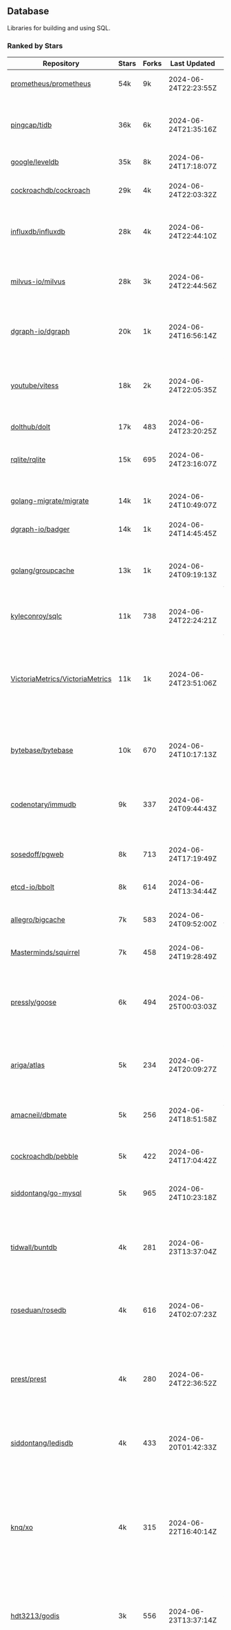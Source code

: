 ## Database

Libraries for building and using SQL.

### Ranked by Stars

| Repository | Stars | Forks | Last Updated | Description | 
|------------|-------|-------|--------------|-------------|
| [prometheus/prometheus](https://github.com/prometheus/prometheus) | 54k | 9k | 2024-06-24T22:23:55Z |  Monitoring system and time series database. |
| [pingcap/tidb](https://github.com/pingcap/tidb) | 36k | 6k | 2024-06-24T21:35:16Z |  TiDB is a distributed SQL database. Inspired by the design of Google F1. |
| [google/leveldb](https://github.com/google/leveldb) | 35k | 8k | 2024-06-24T17:18:07Z | key/value database in Go. |
| [cockroachdb/cockroach](https://github.com/cockroachdb/cockroach) | 29k | 4k | 2024-06-24T22:03:32Z |  Scalable, Geo-Replicated, Transactional Datastore. |
| [influxdb/influxdb](https://github.com/influxdb/influxdb) | 28k | 4k | 2024-06-24T22:44:10Z |  Scalable datastore for metrics, events, and real-time analytics. |
| [milvus-io/milvus](https://github.com/milvus-io/milvus) | 28k | 3k | 2024-06-24T22:44:56Z |  Milvus is a vector database for embedding management, analytics and search. |
| [dgraph-io/dgraph](https://github.com/dgraph-io/dgraph) | 20k | 1k | 2024-06-24T16:56:14Z |  Scalable, Distributed, Low Latency, High Throughput Graph Database. |
| [youtube/vitess](https://github.com/youtube/vitess) | 18k | 2k | 2024-06-24T22:05:35Z |  vitess provides servers and tools which facilitate scaling of MySQL databases for large scale web services. |
| [dolthub/dolt](https://github.com/dolthub/dolt) | 17k | 483 | 2024-06-24T23:20:25Z |  Dolt – It's Git for Data. |
| [rqlite/rqlite](https://github.com/rqlite/rqlite) | 15k | 695 | 2024-06-24T23:16:07Z |  The lightweight, distributed, relational database built on SQLite. |
| [golang-migrate/migrate](https://github.com/golang-migrate/migrate) | 14k | 1k | 2024-06-24T10:49:07Z |  Database migrations. CLI and Golang library. |
| [dgraph-io/badger](https://github.com/dgraph-io/badger) | 14k | 1k | 2024-06-24T14:45:45Z |  Fast key-value store in Go. |
| [golang/groupcache](https://github.com/golang/groupcache) | 13k | 1k | 2024-06-24T09:19:13Z |  Groupcache is a caching and cache-filling library, intended as a replacement for memcached in many cases. |
| [kyleconroy/sqlc](https://github.com/kyleconroy/sqlc) | 11k | 738 | 2024-06-24T22:24:21Z |  Generate type-safe code from SQL. |
| [VictoriaMetrics/VictoriaMetrics](https://github.com/VictoriaMetrics/VictoriaMetrics) | 11k | 1k | 2024-06-24T23:51:06Z |  fast, resource-effective and scalable open source time series database. May be used as long-term remote storage for Prometheus. Supports PromQL. |
| [bytebase/bytebase](https://github.com/bytebase/bytebase) | 10k | 670 | 2024-06-24T10:17:13Z |  Safe database schema change and version control for DevOps teams. |
| [codenotary/immudb](https://github.com/codenotary/immudb) | 9k | 337 | 2024-06-24T09:44:43Z |  immudb is a lightweight, high-speed immutable database for systems and applications written in Go. |
| [sosedoff/pgweb](https://github.com/sosedoff/pgweb) | 8k | 713 | 2024-06-24T17:19:49Z |  Web-based PostgreSQL database browser. |
| [etcd-io/bbolt](https://github.com/etcd-io/bbolt) | 8k | 614 | 2024-06-24T13:34:44Z |  An embedded key/value database for Go. |
| [allegro/bigcache](https://github.com/allegro/bigcache) | 7k | 583 | 2024-06-24T09:52:00Z |  Efficient key/value cache for gigabytes of data. |
| [Masterminds/squirrel](https://github.com/Masterminds/squirrel) | 7k | 458 | 2024-06-24T19:28:49Z |  Go library that helps you build SQL queries. |
| [pressly/goose](https://github.com/pressly/goose) | 6k | 494 | 2024-06-25T00:03:03Z |  Database migration tool. You can manage your database's evolution by creating incremental SQL or Go scripts. |
| [ariga/atlas](https://github.com/ariga/atlas) | 5k | 234 | 2024-06-24T20:09:27Z |  A Database Toolkit. A CLI designed to help companies better work with their data. |
| [amacneil/dbmate](https://github.com/amacneil/dbmate) | 5k | 256 | 2024-06-24T18:51:58Z |  A lightweight, framework-agnostic database migration tool. |
| [cockroachdb/pebble](https://github.com/cockroachdb/pebble) | 5k | 422 | 2024-06-24T17:04:42Z |  RocksDB/LevelDB inspired key-value database in Go. |
| [siddontang/go-mysql](https://github.com/siddontang/go-mysql) | 5k | 965 | 2024-06-24T10:23:18Z |  Go toolset to handle MySQL protocol and replication. |
| [tidwall/buntdb](https://github.com/tidwall/buntdb) | 4k | 281 | 2024-06-23T13:37:04Z |  Fast, embeddable, in-memory key/value database for Go with custom indexing and spatial support. |
| [roseduan/rosedb](https://github.com/roseduan/rosedb) | 4k | 616 | 2024-06-24T02:07:23Z |  An embedded k-v database based on LSM+WAL, supports string, list, hash, set, zset. |
| [prest/prest](https://github.com/prest/prest) | 4k | 280 | 2024-06-24T22:36:52Z |  Simplify and accelerate development, ⚡ instant, realtime, high-performance on any Postgres application, existing or new. |
| [siddontang/ledisdb](https://github.com/siddontang/ledisdb) | 4k | 433 | 2024-06-20T01:42:33Z |  Ledisdb is a high performance NoSQL like Redis based on LevelDB. |
| [knq/xo](https://github.com/knq/xo) | 4k | 315 | 2024-06-22T16:40:14Z |  Generate idiomatic Go code for databases based on existing schema definitions or custom queries supporting PostgreSQL, MySQL, SQLite, Oracle, and Microsoft SQL Server. |
| [hdt3213/godis](https://github.com/hdt3213/godis) | 3k | 556 | 2024-06-23T13:37:14Z |  A Golang implemented high-performance Redis server and cluster. |
| [xujiajun/nutsdb](https://github.com/xujiajun/nutsdb) | 3k | 329 | 2024-06-23T08:42:33Z |  Nutsdb is a simple, fast, embeddable, persistent key/value store written in pure Go. It supports fully serializable transactions and many data structures such as list, set, sorted set. |
| [rubenv/sql-migrate](https://github.com/rubenv/sql-migrate) | 3k | 267 | 2024-06-24T17:49:41Z |  Database migration tool. Allows embedding migrations into the application using go-bindata. |
| [lindb/lindb](https://github.com/lindb/lindb) | 3k | 277 | 2024-06-21T08:41:31Z |  LinDB is a scalable, high performance, high availability distributed time series database. |
| [HouzuoGuo/tiedot](https://github.com/HouzuoGuo/tiedot) | 3k | 261 | 2024-06-21T16:37:45Z |  Your NoSQL database powered by Golang. |
| [bluele/gcache](https://github.com/bluele/gcache) | 3k | 266 | 2024-06-23T10:05:45Z |  Cache library with support for expirable Cache, LFU, LRU and ARC. |
| [eko/gocache](https://github.com/eko/gocache) | 2k | 191 | 2024-06-24T14:40:42Z |  A complete Go cache library with multiple stores (memory, memcache, redis, ...), chainable, loadable, metrics cache and more. |
| [doug-martin/goqu](https://github.com/doug-martin/goqu) | 2k | 201 | 2024-06-24T02:10:37Z |  Idiomatic SQL builder and query library. |
| [go-jet/jet](https://github.com/go-jet/jet) | 2k | 110 | 2024-06-24T21:34:49Z |  Framework for writing type-safe SQL queries in Go, with ability to easily convert database query result into desired arbitrary object structure. |
| [muesli/cache2go](https://github.com/muesli/cache2go) | 2k | 515 | 2024-06-22T22:31:05Z |  In-memory key:value cache which supports automatic invalidation based on timeouts. |
| [VictoriaMetrics/fastcache](https://github.com/VictoriaMetrics/fastcache) | 2k | 172 | 2024-06-21T15:51:41Z |  fast thread-safe inmemory cache for big number of entries. Minimizes GC overhead. |
| [flower-corp/lotusdb](https://github.com/flower-corp/lotusdb) | 2k | 175 | 2024-06-23T17:58:04Z |  Fast k/v database compatible with lsm and b+tree. |
| [didi/gendry](https://github.com/didi/gendry) | 2k | 189 | 2024-06-20T08:10:31Z |  Non-invasive SQL builder and powerful data binder. |
| [maypok86/otter](https://github.com/maypok86/otter) | 2k | 38 | 2024-06-24T00:36:49Z |  A high performance lockless cache for Go. Many times faster than Ristretto and friends. |
| [CovenantSQL/CovenantSQL](https://github.com/CovenantSQL/CovenantSQL) | 1k | 149 | 2024-06-21T11:30:03Z |  CovenantSQL is a SQL database on blockchain. |
| [kelindar/column](https://github.com/kelindar/column) | 1k | 56 | 2024-06-19T19:02:12Z |  High-performance, columnar, embeddable in-memory store with bitmap indexing and transactions. |
| [peterbourgon/diskv](https://github.com/peterbourgon/diskv) | 1k | 104 | 2024-06-24T05:57:14Z |  Home-grown disk-backed key-value store. |
| [akrylysov/pogreb](https://github.com/akrylysov/pogreb) | 1k | 89 | 2024-06-21T22:50:52Z |  Embedded key-value store for read-heavy workloads. |
| [skeema/skeema](https://github.com/skeema/skeema) | 1k | 101 | 2024-06-21T13:10:19Z |  Pure-SQL schema management system for MySQL, with support for sharding and external online schema change tools. |
| [Vertamedia/chproxy](https://github.com/Vertamedia/chproxy) | 1k | 254 | 2024-06-21T20:16:00Z |  HTTP proxy for ClickHouse database. |
| [paranoidguy/databunker](https://github.com/paranoidguy/databunker) | 1k | 71 | 2024-06-18T17:38:10Z |  Personally identifiable information (PII) storage service built to comply with GDPR and CCPA. |
| [objectbox/objectbox-go](https://github.com/objectbox/objectbox-go) | 1k | 46 | 2024-06-22T23:56:01Z |  High-performance embedded Object Database (NoSQL) with Go API. |
| [cybertec-postgresql/pg_timetable](https://github.com/cybertec-postgresql/pg_timetable) | 1k | 65 | 2024-06-20T10:05:49Z |  Advanced scheduling for PostgreSQL. |
| [go-gormigrate/gormigrate](https://github.com/go-gormigrate/gormigrate) | 1k | 96 | 2024-06-24T17:54:28Z |  Database schema migration helper for Gorm ORM. |
| [krotik/eliasdb](https://github.com/krotik/eliasdb) | 993 | 49 | 2024-06-23T06:09:02Z |  Dependency-free, transactional graph database with REST API, phrase search and SQL-like query language. |
| [linkedin/goavro](https://github.com/linkedin/goavro) | 960 | 215 | 2024-06-20T03:34:33Z |  A Go package that encodes and decodes Avro data. |
| [couchbase/moss](https://github.com/couchbase/moss) | 950 | 60 | 2024-06-21T12:37:13Z |  Moss is a simple LSM key-value storage engine written in 100% Go. |
| [jellydator/ttlcache](https://github.com/jellydator/ttlcache) | 877 | 115 | 2024-06-24T05:45:04Z |  An in-memory cache with item expiration and generics. |
| [gchaincl/dotsql](https://github.com/gchaincl/dotsql) | 722 | 54 | 2024-06-24T09:24:53Z |  Go library that helps you keep sql files in one place and use them with ease. |
| [go-ozzo/ozzo-dbx](https://github.com/go-ozzo/ozzo-dbx) | 627 | 84 | 2024-06-23T02:06:50Z |  Powerful data retrieval methods as well as DB-agnostic query building capabilities. |
| [ostafen/clover](https://github.com/ostafen/clover) | 625 | 54 | 2024-06-23T20:32:05Z |  A lightweight document-oriented NoSQL database written in pure Golang. |
| [nikepan/clickhouse-bulk](https://github.com/nikepan/clickhouse-bulk) | 466 | 87 | 2024-06-16T23:15:39Z |  Collects small inserts and sends big requests to ClickHouse servers. |
| [jmhodges/levigo](https://github.com/jmhodges/levigo) | 414 | 90 | 2024-06-20T01:42:34Z |  Levigo is a Go wrapper for LevelDB. |
| [rocketlaunchr/dbq](https://github.com/rocketlaunchr/dbq) | 393 | 21 | 2024-05-17T21:00:02Z |  Zero boilerplate database operations for Go. |
| [lqs/sqlingo](https://github.com/lqs/sqlingo) | 379 | 28 | 2024-06-23T16:20:14Z |  A lightweight DSL to build SQL in Go. |
| [recoilme/pudge](https://github.com/recoilme/pudge) | 366 | 35 | 2024-06-17T11:20:39Z |  Fast and simple key/value store written using Go's standard library. |
| [faabiosr/cachego](https://github.com/faabiosr/cachego) | 361 | 24 | 2024-06-01T19:27:40Z |  Golang Cache component for multiple drivers. |
| [HDT3213/rdb](https://github.com/HDT3213/rdb) | 358 | 74 | 2024-06-17T02:06:17Z |  Redis RDB file parser for secondary development and memory analysis. |
| [elgris/sqrl](https://github.com/elgris/sqrl) | 272 | 38 | 2024-06-21T11:43:40Z |  SQL query builder, fork of Squirrel with improved performance. |
| [chrislusf/vasto](https://github.com/chrislusf/vasto) | 259 | 30 | 2024-05-26T01:48:04Z |  A distributed high-performance key-value store. On Disk. Eventual consistent. HA. Able to grow or shrink without service interruption. |
| [Yiling-J/theine-go](https://github.com/Yiling-J/theine-go) | 234 | 12 | 2024-06-24T05:42:33Z |  High performance, near optimal in-memory cache with proactive TTL expiration and generics. |
| [dtm-labs/dtf](https://github.com/dtm-labs/dtf) | 213 | 30 | 2024-04-17T12:13:28Z |  A distributed transaction manager. Support XA, TCC, SAGA, Reliable Messages. |
| [creativecreature/sturdyc](https://github.com/creativecreature/sturdyc) | 206 | 4 | 2024-06-24T01:14:31Z |  A caching library with advanced concurrency features designed to make I/O heavy applications robust and highly performant. |
| [fern4lvarez/piladb](https://github.com/fern4lvarez/piladb) | 205 | 22 | 2024-06-20T01:42:37Z |  Lightweight RESTful database engine based on stack data structures. |
| [EchoVault/EchoVault](https://github.com/EchoVault/EchoVault) | 199 | 10 | 2024-06-24T21:21:07Z |  Embeddable Distributed in-memory data store compatible with Redis clients. |
| [bokwoon95/go-structured-query](https://github.com/bokwoon95/go-structured-query) | 195 | 11 | 2023-12-04T23:16:41Z |  Type-safe SQL builder and struct mapper for Go. |
| [wesql/wescale](https://github.com/wesql/wescale) | 192 | 8 | 2024-06-21T07:37:58Z |  WeScale is a database proxy designed to enhance the scalability, performance, security, and resilience of your applications. |
| [knocknote/octillery](https://github.com/knocknote/octillery) | 191 | 30 | 2024-06-10T05:18:59Z |  Go package for sharding databases ( Supports every ORM or raw SQL ). |
| [akyoto/cache](https://github.com/akyoto/cache) | 177 | 21 | 2024-06-24T06:14:33Z |  In-memory key:value store with expiration time, 0 dependencies, <100 LoC, 100% coverage. |
| [lopezator/migrator](https://github.com/lopezator/migrator) | 167 | 18 | 2024-06-21T20:01:56Z |  Dead simple Go database migration library. |
| [arthurkushman/buildsqlx](https://github.com/arthurkushman/buildsqlx) | 157 | 16 | 2024-06-18T04:49:22Z |  Go database query builder library for PostgreSQL. |
| [amit-davidson/LibraDB](https://github.com/amit-davidson/LibraDB) | 153 | 18 | 2024-06-23T00:37:41Z |  LibraDB is a simple database with less than 1000 lines of code for learning. |
| [iwanbk/bcache](https://github.com/iwanbk/bcache) | 147 | 18 | 2024-05-17T07:07:52Z |  Eventually consistent distributed in-memory cache Go library. |
| [GuiaBolso/darwin](https://github.com/GuiaBolso/darwin) | 145 | 34 | 2024-06-20T01:43:38Z |  Database schema evolution library for Go. |
| [leporo/sqlf](https://github.com/leporo/sqlf) | 141 | 14 | 2024-05-24T08:11:15Z |  Fast SQL query builder. |
| [rocketlaunchr/remember-go](https://github.com/rocketlaunchr/remember-go) | 138 | 8 | 2024-04-27T23:46:36Z |  A universal interface for caching slow database queries (backed by redis, memcached, ristretto, or in-memory). |
| [nullism/bqb](https://github.com/nullism/bqb) | 134 | 10 | 2024-06-21T04:56:53Z |  Lightweight and easy to learn query builder. |
| [viney-shih/go-cache](https://github.com/viney-shih/go-cache) | 133 | 9 | 2024-06-13T06:31:20Z |  A flexible multi-layer Go caching library to deal with in-memory and shared cache by adopting Cache-Aside pattern. |
| [galeone/igor](https://github.com/galeone/igor) | 125 | 4 | 2024-06-20T01:44:49Z |  Abstraction layer for PostgreSQL that supports advanced functionality and uses gorm-like syntax. |
| [erni27/imcache](https://github.com/erni27/imcache) | 118 | 4 | 2024-06-14T10:26:48Z |  A generic in-memory cache Go library. It supports expiration, sliding expiration, max entries limit, eviction callbacks and sharding. |
| [unit-io/unitdb](https://github.com/unit-io/unitdb) | 118 | 10 | 2024-05-03T13:01:20Z |  Fast timeseries database for IoT, realtime messaging applications. Access unitdb with pubsub over tcp or websocket using github.com/unit-io/unitd application. |
| [elastic/go-freelru](https://github.com/elastic/go-freelru) | 116 | 9 | 2024-06-13T08:47:29Z | A GC-less, fast and generic LRU hashmap library with optional locking, sharding, eviction and expiration. |
| [sj14/dbbench](https://github.com/sj14/dbbench) | 97 | 17 | 2024-06-19T06:55:34Z |  Database benchmarking tool with support for several databases and scripts. |
| [OrlovEvgeny/go-mcache](https://github.com/OrlovEvgeny/go-mcache) | 95 | 16 | 2024-06-11T21:37:28Z |  Fast in-memory key:value store/cache library. Pointer caches. |
| [jameycribbs/hare](https://github.com/jameycribbs/hare) | 90 | 10 | 2024-06-20T17:59:35Z |  A simple database management system that stores each table as a text file of line-delimited JSON. |
| [cristalhq/builq](https://github.com/cristalhq/builq) | 89 | 3 | 2024-05-08T10:43:34Z |  Easily build SQL queries in Go. |
| [sunary/sqlize](https://github.com/sunary/sqlize) | 86 | 11 | 2024-06-24T02:12:23Z |  Database migration generator. Allows generate sql migration from model and existing sql by differ them. |
| [robinjoseph08/go-pg-migrations](https://github.com/robinjoseph08/go-pg-migrations) | 84 | 21 | 2024-01-08T01:51:54Z |  A Go package to help write migrations with go-pg/pg. |
| [zekroTJA/timedmap](https://github.com/zekroTJA/timedmap) | 70 | 10 | 2024-05-10T07:40:51Z |  Map with expiring key-value pairs. |
| [liweiyi88/onedump](https://github.com/liweiyi88/onedump) | 65 | 7 | 2024-06-22T17:13:36Z |  Database backup from different drivers to different destinations with one command and configuration. |
| [jamf/regatta](https://github.com/jamf/regatta) | 63 | 5 | 2024-06-11T11:05:07Z |  Fast, simple, geo-distributed KV store built for cloud native era. |
| [codingsince1985/couchcache](https://github.com/codingsince1985/couchcache) | 63 | 7 | 2024-06-21T17:57:50Z |  RESTful caching micro-service backed by Couchbase server. |
| [xujiajun/godbal](https://github.com/xujiajun/godbal) | 59 | 29 | 2024-02-03T19:00:49Z |  Database Abstraction Layer (dbal) for go. Support SQL builder and get result easily. |
| [khezen/avro](https://github.com/khezen/avro) | 45 | 10 | 2023-12-26T03:15:31Z |  Discover SQL schemas and convert them to AVRO schemas. Query SQL records into AVRO bytes. |
| [oaStuff/clusteredBigCache](https://github.com/oaStuff/clusteredBigCache) | 44 | 5 | 2023-11-01T01:52:19Z |  BigCache with clustering support and individual item expiration. |
| [claygod/coffer](https://github.com/claygod/coffer) | 37 | 5 | 2024-02-07T10:47:23Z |  Simple ACID key-value database that supports transactions. |
| [floatdrop/2q](https://github.com/floatdrop/2q) | 37 | 4 | 2024-06-13T01:08:39Z |  2Q in-memory cache implementation. |
| [HnH/qry](https://github.com/HnH/qry) | 35 | 6 | 2024-02-27T10:37:40Z |  Tool that generates constants from files with raw SQL queries. |
| [hexdigest/prep](https://github.com/hexdigest/prep) | 32 | 5 | 2024-03-07T22:59:58Z |  Use prepared SQL statements without changing your code. |
| [adlio/schema](https://github.com/adlio/schema) | 31 | 3 | 2024-06-05T09:08:59Z |  Library to embed schema migrations for database/sql-compatible databases inside your Go binaries. |
| [twharmon/gosql](https://github.com/twharmon/gosql) | 30 | 2 | 2024-02-02T19:53:16Z |  SQL Query builder with better null values support. |
| [RichardKnop/go-fixtures](https://github.com/RichardKnop/go-fixtures) | 29 | 11 | 2024-06-23T17:52:00Z |  Django style fixtures for Golang's excellent built-in database/sql library. |
| [codingconcepts/dg](https://github.com/codingconcepts/dg) | 25 | 1 | 2024-06-19T18:31:00Z |  A fast data generator that produces CSV files from generated relational data. |
| [larapulse/migrator](https://github.com/larapulse/migrator) | 25 | 4 | 2024-05-19T07:31:13Z |  MySQL database migrator designed to run migrations to your features and manage database schema update with intuitive go code. |
| [rafaeljesus/tempdb](https://github.com/rafaeljesus/tempdb) | 19 | 3 | 2024-04-18T14:17:05Z |  Key-value store for temporary items. |
| [andizzle/rwdb](https://github.com/andizzle/rwdb) | 18 | 2 | 2023-05-02T21:55:01Z |  rwdb provides read replica capability for multiple database servers setup. |
| [bartventer/gorm-multitenancy](https://github.com/bartventer/gorm-multitenancy) | 16 | 2 | 2024-06-21T19:45:36Z |  Multi-tenancy support for GORM managed databases. |
| [motrboat/hotcoal](https://github.com/motrboat/hotcoal) | 16 | 1 | 2024-05-17T20:58:00Z |  Secure your handcrafted SQL against injection. |
| [muir/libschema](https://github.com/muir/libschema) | 14 | 5 | 2024-01-14T00:02:24Z |  Define your migrations separately in each library. Migrations for open source libraries. MySQL & PostgreSQL. |
| [pupizoid/ormlite](https://github.com/pupizoid/ormlite) | 13 | 3 | 2024-03-06T20:01:55Z |  Lightweight package containing some ORM-like features and helpers for sqlite databases. |
| [Kachit/gorm-seeder](https://github.com/Kachit/gorm-seeder) | 13 | 1 | 2024-01-30T11:33:09Z |  Simple database seeder for Gorm ORM. |
| [ulovecode/gdcache](https://github.com/ulovecode/gdcache) | 12 | 2 | 2024-01-18T05:02:20Z |  A pure non-intrusive cache library implemented by golang, you can use it to implement your own distributed cache. |
| [twharmon/dynago](https://github.com/twharmon/dynago) | 12 | 0 | 2024-03-26T11:56:26Z |  Simplify working with AWS DynamoDB. |
| [no-src/nscache](https://github.com/no-src/nscache) | 10 | 0 | 2024-06-02T16:41:19Z |  A Go caching framework that supports multiple data source drivers. |
| [lawzava/go-pg-migrate](https://github.com/lawzava/go-pg-migrate) | 10 | 3 | 2024-01-24T05:10:53Z |  CLI-friendly package for go-pg migrations management. |
| [oracle/coherence-go-client](https://github.com/oracle/coherence-go-client) | 9 | 3 | 2024-06-23T02:41:43Z |  Full implementation of Oracle Coherence cache API for Go applications using gRPC as network transport. |
| [cheshir/ttlcache](https://github.com/cheshir/ttlcache) | 9 | 8 | 2023-03-26T17:03:11Z |  In-memory key value storage with TTL for each record. |
| [rafaelespinoza/godfish](https://github.com/rafaelespinoza/godfish) | 7 | 1 | 2024-06-19T17:44:22Z |  Database migration manager, works with native query language. Support for cassandra, mysql, postgres, sqlite3. |
| [go-the-way/sg](https://github.com/go-the-way/sg) | 6 | 0 | 2024-05-10T21:55:52Z |  A SQL Gen for generating standard SQLs(supports: CRUD) written in Go. |
| [yuseferi/gocache](https://github.com/yuseferi/gocache) | 5 | 0 | 2024-01-07T00:34:13Z |  A data race free Go ache library with high performance and auto pruge functionality |
| [/](https://github.com/gobuffalo/pop/tree/master/soda) | 0 | 0 | 0001-01-01T00:00:00Z |  Database migration, creation, ORM, etc... for MySQL, PostgreSQL, and SQLite. |

### Ranked by Forks

| Repository | Stars | Forks | Last Updated | Description | 
|------------|-------|-------|--------------|-------------|
| [prometheus/prometheus](https://github.com/prometheus/prometheus) | 54k | 9k | 2024-06-24T22:23:55Z |  Monitoring system and time series database. |
| [google/leveldb](https://github.com/google/leveldb) | 35k | 8k | 2024-06-24T17:18:07Z | key/value database in Go. |
| [pingcap/tidb](https://github.com/pingcap/tidb) | 36k | 6k | 2024-06-24T21:35:16Z |  TiDB is a distributed SQL database. Inspired by the design of Google F1. |
| [cockroachdb/cockroach](https://github.com/cockroachdb/cockroach) | 29k | 4k | 2024-06-24T22:03:32Z |  Scalable, Geo-Replicated, Transactional Datastore. |
| [influxdb/influxdb](https://github.com/influxdb/influxdb) | 28k | 4k | 2024-06-24T22:44:10Z |  Scalable datastore for metrics, events, and real-time analytics. |
| [milvus-io/milvus](https://github.com/milvus-io/milvus) | 28k | 3k | 2024-06-24T22:44:56Z |  Milvus is a vector database for embedding management, analytics and search. |
| [youtube/vitess](https://github.com/youtube/vitess) | 18k | 2k | 2024-06-24T22:05:35Z |  vitess provides servers and tools which facilitate scaling of MySQL databases for large scale web services. |
| [dgraph-io/dgraph](https://github.com/dgraph-io/dgraph) | 20k | 1k | 2024-06-24T16:56:14Z |  Scalable, Distributed, Low Latency, High Throughput Graph Database. |
| [golang/groupcache](https://github.com/golang/groupcache) | 13k | 1k | 2024-06-24T09:19:13Z |  Groupcache is a caching and cache-filling library, intended as a replacement for memcached in many cases. |
| [golang-migrate/migrate](https://github.com/golang-migrate/migrate) | 14k | 1k | 2024-06-24T10:49:07Z |  Database migrations. CLI and Golang library. |
| [dgraph-io/badger](https://github.com/dgraph-io/badger) | 14k | 1k | 2024-06-24T14:45:45Z |  Fast key-value store in Go. |
| [VictoriaMetrics/VictoriaMetrics](https://github.com/VictoriaMetrics/VictoriaMetrics) | 11k | 1k | 2024-06-24T23:51:06Z |  fast, resource-effective and scalable open source time series database. May be used as long-term remote storage for Prometheus. Supports PromQL. |
| [siddontang/go-mysql](https://github.com/siddontang/go-mysql) | 5k | 965 | 2024-06-24T10:23:18Z |  Go toolset to handle MySQL protocol and replication. |
| [kyleconroy/sqlc](https://github.com/kyleconroy/sqlc) | 11k | 738 | 2024-06-24T22:24:21Z |  Generate type-safe code from SQL. |
| [sosedoff/pgweb](https://github.com/sosedoff/pgweb) | 8k | 713 | 2024-06-24T17:19:49Z |  Web-based PostgreSQL database browser. |
| [rqlite/rqlite](https://github.com/rqlite/rqlite) | 15k | 695 | 2024-06-24T23:16:07Z |  The lightweight, distributed, relational database built on SQLite. |
| [bytebase/bytebase](https://github.com/bytebase/bytebase) | 10k | 670 | 2024-06-24T10:17:13Z |  Safe database schema change and version control for DevOps teams. |
| [roseduan/rosedb](https://github.com/roseduan/rosedb) | 4k | 616 | 2024-06-24T02:07:23Z |  An embedded k-v database based on LSM+WAL, supports string, list, hash, set, zset. |
| [etcd-io/bbolt](https://github.com/etcd-io/bbolt) | 8k | 614 | 2024-06-24T13:34:44Z |  An embedded key/value database for Go. |
| [allegro/bigcache](https://github.com/allegro/bigcache) | 7k | 583 | 2024-06-24T09:52:00Z |  Efficient key/value cache for gigabytes of data. |
| [hdt3213/godis](https://github.com/hdt3213/godis) | 3k | 556 | 2024-06-23T13:37:14Z |  A Golang implemented high-performance Redis server and cluster. |
| [muesli/cache2go](https://github.com/muesli/cache2go) | 2k | 515 | 2024-06-22T22:31:05Z |  In-memory key:value cache which supports automatic invalidation based on timeouts. |
| [pressly/goose](https://github.com/pressly/goose) | 6k | 494 | 2024-06-25T00:03:03Z |  Database migration tool. You can manage your database's evolution by creating incremental SQL or Go scripts. |
| [dolthub/dolt](https://github.com/dolthub/dolt) | 17k | 483 | 2024-06-24T23:20:25Z |  Dolt – It's Git for Data. |
| [Masterminds/squirrel](https://github.com/Masterminds/squirrel) | 7k | 458 | 2024-06-24T19:28:49Z |  Go library that helps you build SQL queries. |
| [siddontang/ledisdb](https://github.com/siddontang/ledisdb) | 4k | 433 | 2024-06-20T01:42:33Z |  Ledisdb is a high performance NoSQL like Redis based on LevelDB. |
| [cockroachdb/pebble](https://github.com/cockroachdb/pebble) | 5k | 422 | 2024-06-24T17:04:42Z |  RocksDB/LevelDB inspired key-value database in Go. |
| [codenotary/immudb](https://github.com/codenotary/immudb) | 9k | 337 | 2024-06-24T09:44:43Z |  immudb is a lightweight, high-speed immutable database for systems and applications written in Go. |
| [xujiajun/nutsdb](https://github.com/xujiajun/nutsdb) | 3k | 329 | 2024-06-23T08:42:33Z |  Nutsdb is a simple, fast, embeddable, persistent key/value store written in pure Go. It supports fully serializable transactions and many data structures such as list, set, sorted set. |
| [knq/xo](https://github.com/knq/xo) | 4k | 315 | 2024-06-22T16:40:14Z |  Generate idiomatic Go code for databases based on existing schema definitions or custom queries supporting PostgreSQL, MySQL, SQLite, Oracle, and Microsoft SQL Server. |
| [tidwall/buntdb](https://github.com/tidwall/buntdb) | 4k | 281 | 2024-06-23T13:37:04Z |  Fast, embeddable, in-memory key/value database for Go with custom indexing and spatial support. |
| [prest/prest](https://github.com/prest/prest) | 4k | 280 | 2024-06-24T22:36:52Z |  Simplify and accelerate development, ⚡ instant, realtime, high-performance on any Postgres application, existing or new. |
| [lindb/lindb](https://github.com/lindb/lindb) | 3k | 277 | 2024-06-21T08:41:31Z |  LinDB is a scalable, high performance, high availability distributed time series database. |
| [rubenv/sql-migrate](https://github.com/rubenv/sql-migrate) | 3k | 267 | 2024-06-24T17:49:41Z |  Database migration tool. Allows embedding migrations into the application using go-bindata. |
| [bluele/gcache](https://github.com/bluele/gcache) | 3k | 266 | 2024-06-23T10:05:45Z |  Cache library with support for expirable Cache, LFU, LRU and ARC. |
| [HouzuoGuo/tiedot](https://github.com/HouzuoGuo/tiedot) | 3k | 261 | 2024-06-21T16:37:45Z |  Your NoSQL database powered by Golang. |
| [amacneil/dbmate](https://github.com/amacneil/dbmate) | 5k | 256 | 2024-06-24T18:51:58Z |  A lightweight, framework-agnostic database migration tool. |
| [Vertamedia/chproxy](https://github.com/Vertamedia/chproxy) | 1k | 254 | 2024-06-21T20:16:00Z |  HTTP proxy for ClickHouse database. |
| [ariga/atlas](https://github.com/ariga/atlas) | 5k | 234 | 2024-06-24T20:09:27Z |  A Database Toolkit. A CLI designed to help companies better work with their data. |
| [linkedin/goavro](https://github.com/linkedin/goavro) | 960 | 215 | 2024-06-20T03:34:33Z |  A Go package that encodes and decodes Avro data. |
| [doug-martin/goqu](https://github.com/doug-martin/goqu) | 2k | 201 | 2024-06-24T02:10:37Z |  Idiomatic SQL builder and query library. |
| [eko/gocache](https://github.com/eko/gocache) | 2k | 191 | 2024-06-24T14:40:42Z |  A complete Go cache library with multiple stores (memory, memcache, redis, ...), chainable, loadable, metrics cache and more. |
| [didi/gendry](https://github.com/didi/gendry) | 2k | 189 | 2024-06-20T08:10:31Z |  Non-invasive SQL builder and powerful data binder. |
| [flower-corp/lotusdb](https://github.com/flower-corp/lotusdb) | 2k | 175 | 2024-06-23T17:58:04Z |  Fast k/v database compatible with lsm and b+tree. |
| [VictoriaMetrics/fastcache](https://github.com/VictoriaMetrics/fastcache) | 2k | 172 | 2024-06-21T15:51:41Z |  fast thread-safe inmemory cache for big number of entries. Minimizes GC overhead. |
| [CovenantSQL/CovenantSQL](https://github.com/CovenantSQL/CovenantSQL) | 1k | 149 | 2024-06-21T11:30:03Z |  CovenantSQL is a SQL database on blockchain. |
| [jellydator/ttlcache](https://github.com/jellydator/ttlcache) | 877 | 115 | 2024-06-24T05:45:04Z |  An in-memory cache with item expiration and generics. |
| [go-jet/jet](https://github.com/go-jet/jet) | 2k | 110 | 2024-06-24T21:34:49Z |  Framework for writing type-safe SQL queries in Go, with ability to easily convert database query result into desired arbitrary object structure. |
| [peterbourgon/diskv](https://github.com/peterbourgon/diskv) | 1k | 104 | 2024-06-24T05:57:14Z |  Home-grown disk-backed key-value store. |
| [skeema/skeema](https://github.com/skeema/skeema) | 1k | 101 | 2024-06-21T13:10:19Z |  Pure-SQL schema management system for MySQL, with support for sharding and external online schema change tools. |
| [go-gormigrate/gormigrate](https://github.com/go-gormigrate/gormigrate) | 1k | 96 | 2024-06-24T17:54:28Z |  Database schema migration helper for Gorm ORM. |
| [jmhodges/levigo](https://github.com/jmhodges/levigo) | 414 | 90 | 2024-06-20T01:42:34Z |  Levigo is a Go wrapper for LevelDB. |
| [akrylysov/pogreb](https://github.com/akrylysov/pogreb) | 1k | 89 | 2024-06-21T22:50:52Z |  Embedded key-value store for read-heavy workloads. |
| [nikepan/clickhouse-bulk](https://github.com/nikepan/clickhouse-bulk) | 466 | 87 | 2024-06-16T23:15:39Z |  Collects small inserts and sends big requests to ClickHouse servers. |
| [go-ozzo/ozzo-dbx](https://github.com/go-ozzo/ozzo-dbx) | 627 | 84 | 2024-06-23T02:06:50Z |  Powerful data retrieval methods as well as DB-agnostic query building capabilities. |
| [HDT3213/rdb](https://github.com/HDT3213/rdb) | 358 | 74 | 2024-06-17T02:06:17Z |  Redis RDB file parser for secondary development and memory analysis. |
| [paranoidguy/databunker](https://github.com/paranoidguy/databunker) | 1k | 71 | 2024-06-18T17:38:10Z |  Personally identifiable information (PII) storage service built to comply with GDPR and CCPA. |
| [cybertec-postgresql/pg_timetable](https://github.com/cybertec-postgresql/pg_timetable) | 1k | 65 | 2024-06-20T10:05:49Z |  Advanced scheduling for PostgreSQL. |
| [couchbase/moss](https://github.com/couchbase/moss) | 950 | 60 | 2024-06-21T12:37:13Z |  Moss is a simple LSM key-value storage engine written in 100% Go. |
| [kelindar/column](https://github.com/kelindar/column) | 1k | 56 | 2024-06-19T19:02:12Z |  High-performance, columnar, embeddable in-memory store with bitmap indexing and transactions. |
| [ostafen/clover](https://github.com/ostafen/clover) | 625 | 54 | 2024-06-23T20:32:05Z |  A lightweight document-oriented NoSQL database written in pure Golang. |
| [gchaincl/dotsql](https://github.com/gchaincl/dotsql) | 722 | 54 | 2024-06-24T09:24:53Z |  Go library that helps you keep sql files in one place and use them with ease. |
| [krotik/eliasdb](https://github.com/krotik/eliasdb) | 993 | 49 | 2024-06-23T06:09:02Z |  Dependency-free, transactional graph database with REST API, phrase search and SQL-like query language. |
| [objectbox/objectbox-go](https://github.com/objectbox/objectbox-go) | 1k | 46 | 2024-06-22T23:56:01Z |  High-performance embedded Object Database (NoSQL) with Go API. |
| [maypok86/otter](https://github.com/maypok86/otter) | 2k | 38 | 2024-06-24T00:36:49Z |  A high performance lockless cache for Go. Many times faster than Ristretto and friends. |
| [elgris/sqrl](https://github.com/elgris/sqrl) | 272 | 38 | 2024-06-21T11:43:40Z |  SQL query builder, fork of Squirrel with improved performance. |
| [recoilme/pudge](https://github.com/recoilme/pudge) | 366 | 35 | 2024-06-17T11:20:39Z |  Fast and simple key/value store written using Go's standard library. |
| [GuiaBolso/darwin](https://github.com/GuiaBolso/darwin) | 145 | 34 | 2024-06-20T01:43:38Z |  Database schema evolution library for Go. |
| [dtm-labs/dtf](https://github.com/dtm-labs/dtf) | 213 | 30 | 2024-04-17T12:13:28Z |  A distributed transaction manager. Support XA, TCC, SAGA, Reliable Messages. |
| [chrislusf/vasto](https://github.com/chrislusf/vasto) | 259 | 30 | 2024-05-26T01:48:04Z |  A distributed high-performance key-value store. On Disk. Eventual consistent. HA. Able to grow or shrink without service interruption. |
| [knocknote/octillery](https://github.com/knocknote/octillery) | 191 | 30 | 2024-06-10T05:18:59Z |  Go package for sharding databases ( Supports every ORM or raw SQL ). |
| [xujiajun/godbal](https://github.com/xujiajun/godbal) | 59 | 29 | 2024-02-03T19:00:49Z |  Database Abstraction Layer (dbal) for go. Support SQL builder and get result easily. |
| [lqs/sqlingo](https://github.com/lqs/sqlingo) | 379 | 28 | 2024-06-23T16:20:14Z |  A lightweight DSL to build SQL in Go. |
| [faabiosr/cachego](https://github.com/faabiosr/cachego) | 361 | 24 | 2024-06-01T19:27:40Z |  Golang Cache component for multiple drivers. |
| [fern4lvarez/piladb](https://github.com/fern4lvarez/piladb) | 205 | 22 | 2024-06-20T01:42:37Z |  Lightweight RESTful database engine based on stack data structures. |
| [robinjoseph08/go-pg-migrations](https://github.com/robinjoseph08/go-pg-migrations) | 84 | 21 | 2024-01-08T01:51:54Z |  A Go package to help write migrations with go-pg/pg. |
| [rocketlaunchr/dbq](https://github.com/rocketlaunchr/dbq) | 393 | 21 | 2024-05-17T21:00:02Z |  Zero boilerplate database operations for Go. |
| [akyoto/cache](https://github.com/akyoto/cache) | 177 | 21 | 2024-06-24T06:14:33Z |  In-memory key:value store with expiration time, 0 dependencies, <100 LoC, 100% coverage. |
| [lopezator/migrator](https://github.com/lopezator/migrator) | 167 | 18 | 2024-06-21T20:01:56Z |  Dead simple Go database migration library. |
| [amit-davidson/LibraDB](https://github.com/amit-davidson/LibraDB) | 153 | 18 | 2024-06-23T00:37:41Z |  LibraDB is a simple database with less than 1000 lines of code for learning. |
| [iwanbk/bcache](https://github.com/iwanbk/bcache) | 147 | 18 | 2024-05-17T07:07:52Z |  Eventually consistent distributed in-memory cache Go library. |
| [sj14/dbbench](https://github.com/sj14/dbbench) | 97 | 17 | 2024-06-19T06:55:34Z |  Database benchmarking tool with support for several databases and scripts. |
| [OrlovEvgeny/go-mcache](https://github.com/OrlovEvgeny/go-mcache) | 95 | 16 | 2024-06-11T21:37:28Z |  Fast in-memory key:value store/cache library. Pointer caches. |
| [arthurkushman/buildsqlx](https://github.com/arthurkushman/buildsqlx) | 157 | 16 | 2024-06-18T04:49:22Z |  Go database query builder library for PostgreSQL. |
| [leporo/sqlf](https://github.com/leporo/sqlf) | 141 | 14 | 2024-05-24T08:11:15Z |  Fast SQL query builder. |
| [Yiling-J/theine-go](https://github.com/Yiling-J/theine-go) | 234 | 12 | 2024-06-24T05:42:33Z |  High performance, near optimal in-memory cache with proactive TTL expiration and generics. |
| [RichardKnop/go-fixtures](https://github.com/RichardKnop/go-fixtures) | 29 | 11 | 2024-06-23T17:52:00Z |  Django style fixtures for Golang's excellent built-in database/sql library. |
| [sunary/sqlize](https://github.com/sunary/sqlize) | 86 | 11 | 2024-06-24T02:12:23Z |  Database migration generator. Allows generate sql migration from model and existing sql by differ them. |
| [bokwoon95/go-structured-query](https://github.com/bokwoon95/go-structured-query) | 195 | 11 | 2023-12-04T23:16:41Z |  Type-safe SQL builder and struct mapper for Go. |
| [unit-io/unitdb](https://github.com/unit-io/unitdb) | 118 | 10 | 2024-05-03T13:01:20Z |  Fast timeseries database for IoT, realtime messaging applications. Access unitdb with pubsub over tcp or websocket using github.com/unit-io/unitd application. |
| [nullism/bqb](https://github.com/nullism/bqb) | 134 | 10 | 2024-06-21T04:56:53Z |  Lightweight and easy to learn query builder. |
| [jameycribbs/hare](https://github.com/jameycribbs/hare) | 90 | 10 | 2024-06-20T17:59:35Z |  A simple database management system that stores each table as a text file of line-delimited JSON. |
| [khezen/avro](https://github.com/khezen/avro) | 45 | 10 | 2023-12-26T03:15:31Z |  Discover SQL schemas and convert them to AVRO schemas. Query SQL records into AVRO bytes. |
| [EchoVault/EchoVault](https://github.com/EchoVault/EchoVault) | 199 | 10 | 2024-06-24T21:21:07Z |  Embeddable Distributed in-memory data store compatible with Redis clients. |
| [zekroTJA/timedmap](https://github.com/zekroTJA/timedmap) | 70 | 10 | 2024-05-10T07:40:51Z |  Map with expiring key-value pairs. |
| [viney-shih/go-cache](https://github.com/viney-shih/go-cache) | 133 | 9 | 2024-06-13T06:31:20Z |  A flexible multi-layer Go caching library to deal with in-memory and shared cache by adopting Cache-Aside pattern. |
| [elastic/go-freelru](https://github.com/elastic/go-freelru) | 116 | 9 | 2024-06-13T08:47:29Z | A GC-less, fast and generic LRU hashmap library with optional locking, sharding, eviction and expiration. |
| [cheshir/ttlcache](https://github.com/cheshir/ttlcache) | 9 | 8 | 2023-03-26T17:03:11Z |  In-memory key value storage with TTL for each record. |
| [wesql/wescale](https://github.com/wesql/wescale) | 192 | 8 | 2024-06-21T07:37:58Z |  WeScale is a database proxy designed to enhance the scalability, performance, security, and resilience of your applications. |
| [rocketlaunchr/remember-go](https://github.com/rocketlaunchr/remember-go) | 138 | 8 | 2024-04-27T23:46:36Z |  A universal interface for caching slow database queries (backed by redis, memcached, ristretto, or in-memory). |
| [codingsince1985/couchcache](https://github.com/codingsince1985/couchcache) | 63 | 7 | 2024-06-21T17:57:50Z |  RESTful caching micro-service backed by Couchbase server. |
| [liweiyi88/onedump](https://github.com/liweiyi88/onedump) | 65 | 7 | 2024-06-22T17:13:36Z |  Database backup from different drivers to different destinations with one command and configuration. |
| [HnH/qry](https://github.com/HnH/qry) | 35 | 6 | 2024-02-27T10:37:40Z |  Tool that generates constants from files with raw SQL queries. |
| [oaStuff/clusteredBigCache](https://github.com/oaStuff/clusteredBigCache) | 44 | 5 | 2023-11-01T01:52:19Z |  BigCache with clustering support and individual item expiration. |
| [claygod/coffer](https://github.com/claygod/coffer) | 37 | 5 | 2024-02-07T10:47:23Z |  Simple ACID key-value database that supports transactions. |
| [hexdigest/prep](https://github.com/hexdigest/prep) | 32 | 5 | 2024-03-07T22:59:58Z |  Use prepared SQL statements without changing your code. |
| [muir/libschema](https://github.com/muir/libschema) | 14 | 5 | 2024-01-14T00:02:24Z |  Define your migrations separately in each library. Migrations for open source libraries. MySQL & PostgreSQL. |
| [jamf/regatta](https://github.com/jamf/regatta) | 63 | 5 | 2024-06-11T11:05:07Z |  Fast, simple, geo-distributed KV store built for cloud native era. |
| [larapulse/migrator](https://github.com/larapulse/migrator) | 25 | 4 | 2024-05-19T07:31:13Z |  MySQL database migrator designed to run migrations to your features and manage database schema update with intuitive go code. |
| [creativecreature/sturdyc](https://github.com/creativecreature/sturdyc) | 206 | 4 | 2024-06-24T01:14:31Z |  A caching library with advanced concurrency features designed to make I/O heavy applications robust and highly performant. |
| [galeone/igor](https://github.com/galeone/igor) | 125 | 4 | 2024-06-20T01:44:49Z |  Abstraction layer for PostgreSQL that supports advanced functionality and uses gorm-like syntax. |
| [floatdrop/2q](https://github.com/floatdrop/2q) | 37 | 4 | 2024-06-13T01:08:39Z |  2Q in-memory cache implementation. |
| [erni27/imcache](https://github.com/erni27/imcache) | 118 | 4 | 2024-06-14T10:26:48Z |  A generic in-memory cache Go library. It supports expiration, sliding expiration, max entries limit, eviction callbacks and sharding. |
| [rafaeljesus/tempdb](https://github.com/rafaeljesus/tempdb) | 19 | 3 | 2024-04-18T14:17:05Z |  Key-value store for temporary items. |
| [adlio/schema](https://github.com/adlio/schema) | 31 | 3 | 2024-06-05T09:08:59Z |  Library to embed schema migrations for database/sql-compatible databases inside your Go binaries. |
| [cristalhq/builq](https://github.com/cristalhq/builq) | 89 | 3 | 2024-05-08T10:43:34Z |  Easily build SQL queries in Go. |
| [oracle/coherence-go-client](https://github.com/oracle/coherence-go-client) | 9 | 3 | 2024-06-23T02:41:43Z |  Full implementation of Oracle Coherence cache API for Go applications using gRPC as network transport. |
| [lawzava/go-pg-migrate](https://github.com/lawzava/go-pg-migrate) | 10 | 3 | 2024-01-24T05:10:53Z |  CLI-friendly package for go-pg migrations management. |
| [pupizoid/ormlite](https://github.com/pupizoid/ormlite) | 13 | 3 | 2024-03-06T20:01:55Z |  Lightweight package containing some ORM-like features and helpers for sqlite databases. |
| [ulovecode/gdcache](https://github.com/ulovecode/gdcache) | 12 | 2 | 2024-01-18T05:02:20Z |  A pure non-intrusive cache library implemented by golang, you can use it to implement your own distributed cache. |
| [bartventer/gorm-multitenancy](https://github.com/bartventer/gorm-multitenancy) | 16 | 2 | 2024-06-21T19:45:36Z |  Multi-tenancy support for GORM managed databases. |
| [andizzle/rwdb](https://github.com/andizzle/rwdb) | 18 | 2 | 2023-05-02T21:55:01Z |  rwdb provides read replica capability for multiple database servers setup. |
| [twharmon/gosql](https://github.com/twharmon/gosql) | 30 | 2 | 2024-02-02T19:53:16Z |  SQL Query builder with better null values support. |
| [motrboat/hotcoal](https://github.com/motrboat/hotcoal) | 16 | 1 | 2024-05-17T20:58:00Z |  Secure your handcrafted SQL against injection. |
| [Kachit/gorm-seeder](https://github.com/Kachit/gorm-seeder) | 13 | 1 | 2024-01-30T11:33:09Z |  Simple database seeder for Gorm ORM. |
| [codingconcepts/dg](https://github.com/codingconcepts/dg) | 25 | 1 | 2024-06-19T18:31:00Z |  A fast data generator that produces CSV files from generated relational data. |
| [rafaelespinoza/godfish](https://github.com/rafaelespinoza/godfish) | 7 | 1 | 2024-06-19T17:44:22Z |  Database migration manager, works with native query language. Support for cassandra, mysql, postgres, sqlite3. |
| [twharmon/dynago](https://github.com/twharmon/dynago) | 12 | 0 | 2024-03-26T11:56:26Z |  Simplify working with AWS DynamoDB. |
| [no-src/nscache](https://github.com/no-src/nscache) | 10 | 0 | 2024-06-02T16:41:19Z |  A Go caching framework that supports multiple data source drivers. |
| [go-the-way/sg](https://github.com/go-the-way/sg) | 6 | 0 | 2024-05-10T21:55:52Z |  A SQL Gen for generating standard SQLs(supports: CRUD) written in Go. |
| [yuseferi/gocache](https://github.com/yuseferi/gocache) | 5 | 0 | 2024-01-07T00:34:13Z |  A data race free Go ache library with high performance and auto pruge functionality |
| [/](https://github.com/gobuffalo/pop/tree/master/soda) | 0 | 0 | 0001-01-01T00:00:00Z |  Database migration, creation, ORM, etc... for MySQL, PostgreSQL, and SQLite. |

### Ranked by Last Updated

| Repository | Stars | Forks | Last Updated | Description | 
|------------|-------|-------|--------------|-------------|
| [pressly/goose](https://github.com/pressly/goose) | 6k | 494 | 2024-06-25T00:03:03Z |  Database migration tool. You can manage your database's evolution by creating incremental SQL or Go scripts. |
| [VictoriaMetrics/VictoriaMetrics](https://github.com/VictoriaMetrics/VictoriaMetrics) | 11k | 1k | 2024-06-24T23:51:06Z |  fast, resource-effective and scalable open source time series database. May be used as long-term remote storage for Prometheus. Supports PromQL. |
| [dolthub/dolt](https://github.com/dolthub/dolt) | 17k | 483 | 2024-06-24T23:20:25Z |  Dolt – It's Git for Data. |
| [rqlite/rqlite](https://github.com/rqlite/rqlite) | 15k | 695 | 2024-06-24T23:16:07Z |  The lightweight, distributed, relational database built on SQLite. |
| [milvus-io/milvus](https://github.com/milvus-io/milvus) | 28k | 3k | 2024-06-24T22:44:56Z |  Milvus is a vector database for embedding management, analytics and search. |
| [influxdb/influxdb](https://github.com/influxdb/influxdb) | 28k | 4k | 2024-06-24T22:44:10Z |  Scalable datastore for metrics, events, and real-time analytics. |
| [prest/prest](https://github.com/prest/prest) | 4k | 280 | 2024-06-24T22:36:52Z |  Simplify and accelerate development, ⚡ instant, realtime, high-performance on any Postgres application, existing or new. |
| [kyleconroy/sqlc](https://github.com/kyleconroy/sqlc) | 11k | 738 | 2024-06-24T22:24:21Z |  Generate type-safe code from SQL. |
| [prometheus/prometheus](https://github.com/prometheus/prometheus) | 54k | 9k | 2024-06-24T22:23:55Z |  Monitoring system and time series database. |
| [youtube/vitess](https://github.com/youtube/vitess) | 18k | 2k | 2024-06-24T22:05:35Z |  vitess provides servers and tools which facilitate scaling of MySQL databases for large scale web services. |
| [cockroachdb/cockroach](https://github.com/cockroachdb/cockroach) | 29k | 4k | 2024-06-24T22:03:32Z |  Scalable, Geo-Replicated, Transactional Datastore. |
| [pingcap/tidb](https://github.com/pingcap/tidb) | 36k | 6k | 2024-06-24T21:35:16Z |  TiDB is a distributed SQL database. Inspired by the design of Google F1. |
| [go-jet/jet](https://github.com/go-jet/jet) | 2k | 110 | 2024-06-24T21:34:49Z |  Framework for writing type-safe SQL queries in Go, with ability to easily convert database query result into desired arbitrary object structure. |
| [EchoVault/EchoVault](https://github.com/EchoVault/EchoVault) | 199 | 10 | 2024-06-24T21:21:07Z |  Embeddable Distributed in-memory data store compatible with Redis clients. |
| [ariga/atlas](https://github.com/ariga/atlas) | 5k | 234 | 2024-06-24T20:09:27Z |  A Database Toolkit. A CLI designed to help companies better work with their data. |
| [Masterminds/squirrel](https://github.com/Masterminds/squirrel) | 7k | 458 | 2024-06-24T19:28:49Z |  Go library that helps you build SQL queries. |
| [amacneil/dbmate](https://github.com/amacneil/dbmate) | 5k | 256 | 2024-06-24T18:51:58Z |  A lightweight, framework-agnostic database migration tool. |
| [go-gormigrate/gormigrate](https://github.com/go-gormigrate/gormigrate) | 1k | 96 | 2024-06-24T17:54:28Z |  Database schema migration helper for Gorm ORM. |
| [rubenv/sql-migrate](https://github.com/rubenv/sql-migrate) | 3k | 267 | 2024-06-24T17:49:41Z |  Database migration tool. Allows embedding migrations into the application using go-bindata. |
| [sosedoff/pgweb](https://github.com/sosedoff/pgweb) | 8k | 713 | 2024-06-24T17:19:49Z |  Web-based PostgreSQL database browser. |
| [google/leveldb](https://github.com/google/leveldb) | 35k | 8k | 2024-06-24T17:18:07Z | key/value database in Go. |
| [cockroachdb/pebble](https://github.com/cockroachdb/pebble) | 5k | 422 | 2024-06-24T17:04:42Z |  RocksDB/LevelDB inspired key-value database in Go. |
| [dgraph-io/dgraph](https://github.com/dgraph-io/dgraph) | 20k | 1k | 2024-06-24T16:56:14Z |  Scalable, Distributed, Low Latency, High Throughput Graph Database. |
| [dgraph-io/badger](https://github.com/dgraph-io/badger) | 14k | 1k | 2024-06-24T14:45:45Z |  Fast key-value store in Go. |
| [eko/gocache](https://github.com/eko/gocache) | 2k | 191 | 2024-06-24T14:40:42Z |  A complete Go cache library with multiple stores (memory, memcache, redis, ...), chainable, loadable, metrics cache and more. |
| [etcd-io/bbolt](https://github.com/etcd-io/bbolt) | 8k | 614 | 2024-06-24T13:34:44Z |  An embedded key/value database for Go. |
| [golang-migrate/migrate](https://github.com/golang-migrate/migrate) | 14k | 1k | 2024-06-24T10:49:07Z |  Database migrations. CLI and Golang library. |
| [siddontang/go-mysql](https://github.com/siddontang/go-mysql) | 5k | 965 | 2024-06-24T10:23:18Z |  Go toolset to handle MySQL protocol and replication. |
| [bytebase/bytebase](https://github.com/bytebase/bytebase) | 10k | 670 | 2024-06-24T10:17:13Z |  Safe database schema change and version control for DevOps teams. |
| [allegro/bigcache](https://github.com/allegro/bigcache) | 7k | 583 | 2024-06-24T09:52:00Z |  Efficient key/value cache for gigabytes of data. |
| [codenotary/immudb](https://github.com/codenotary/immudb) | 9k | 337 | 2024-06-24T09:44:43Z |  immudb is a lightweight, high-speed immutable database for systems and applications written in Go. |
| [gchaincl/dotsql](https://github.com/gchaincl/dotsql) | 722 | 54 | 2024-06-24T09:24:53Z |  Go library that helps you keep sql files in one place and use them with ease. |
| [golang/groupcache](https://github.com/golang/groupcache) | 13k | 1k | 2024-06-24T09:19:13Z |  Groupcache is a caching and cache-filling library, intended as a replacement for memcached in many cases. |
| [akyoto/cache](https://github.com/akyoto/cache) | 177 | 21 | 2024-06-24T06:14:33Z |  In-memory key:value store with expiration time, 0 dependencies, <100 LoC, 100% coverage. |
| [peterbourgon/diskv](https://github.com/peterbourgon/diskv) | 1k | 104 | 2024-06-24T05:57:14Z |  Home-grown disk-backed key-value store. |
| [jellydator/ttlcache](https://github.com/jellydator/ttlcache) | 877 | 115 | 2024-06-24T05:45:04Z |  An in-memory cache with item expiration and generics. |
| [Yiling-J/theine-go](https://github.com/Yiling-J/theine-go) | 234 | 12 | 2024-06-24T05:42:33Z |  High performance, near optimal in-memory cache with proactive TTL expiration and generics. |
| [sunary/sqlize](https://github.com/sunary/sqlize) | 86 | 11 | 2024-06-24T02:12:23Z |  Database migration generator. Allows generate sql migration from model and existing sql by differ them. |
| [doug-martin/goqu](https://github.com/doug-martin/goqu) | 2k | 201 | 2024-06-24T02:10:37Z |  Idiomatic SQL builder and query library. |
| [roseduan/rosedb](https://github.com/roseduan/rosedb) | 4k | 616 | 2024-06-24T02:07:23Z |  An embedded k-v database based on LSM+WAL, supports string, list, hash, set, zset. |
| [creativecreature/sturdyc](https://github.com/creativecreature/sturdyc) | 206 | 4 | 2024-06-24T01:14:31Z |  A caching library with advanced concurrency features designed to make I/O heavy applications robust and highly performant. |
| [maypok86/otter](https://github.com/maypok86/otter) | 2k | 38 | 2024-06-24T00:36:49Z |  A high performance lockless cache for Go. Many times faster than Ristretto and friends. |
| [ostafen/clover](https://github.com/ostafen/clover) | 625 | 54 | 2024-06-23T20:32:05Z |  A lightweight document-oriented NoSQL database written in pure Golang. |
| [flower-corp/lotusdb](https://github.com/flower-corp/lotusdb) | 2k | 175 | 2024-06-23T17:58:04Z |  Fast k/v database compatible with lsm and b+tree. |
| [RichardKnop/go-fixtures](https://github.com/RichardKnop/go-fixtures) | 29 | 11 | 2024-06-23T17:52:00Z |  Django style fixtures for Golang's excellent built-in database/sql library. |
| [lqs/sqlingo](https://github.com/lqs/sqlingo) | 379 | 28 | 2024-06-23T16:20:14Z |  A lightweight DSL to build SQL in Go. |
| [hdt3213/godis](https://github.com/hdt3213/godis) | 3k | 556 | 2024-06-23T13:37:14Z |  A Golang implemented high-performance Redis server and cluster. |
| [tidwall/buntdb](https://github.com/tidwall/buntdb) | 4k | 281 | 2024-06-23T13:37:04Z |  Fast, embeddable, in-memory key/value database for Go with custom indexing and spatial support. |
| [bluele/gcache](https://github.com/bluele/gcache) | 3k | 266 | 2024-06-23T10:05:45Z |  Cache library with support for expirable Cache, LFU, LRU and ARC. |
| [xujiajun/nutsdb](https://github.com/xujiajun/nutsdb) | 3k | 329 | 2024-06-23T08:42:33Z |  Nutsdb is a simple, fast, embeddable, persistent key/value store written in pure Go. It supports fully serializable transactions and many data structures such as list, set, sorted set. |
| [krotik/eliasdb](https://github.com/krotik/eliasdb) | 993 | 49 | 2024-06-23T06:09:02Z |  Dependency-free, transactional graph database with REST API, phrase search and SQL-like query language. |
| [oracle/coherence-go-client](https://github.com/oracle/coherence-go-client) | 9 | 3 | 2024-06-23T02:41:43Z |  Full implementation of Oracle Coherence cache API for Go applications using gRPC as network transport. |
| [go-ozzo/ozzo-dbx](https://github.com/go-ozzo/ozzo-dbx) | 627 | 84 | 2024-06-23T02:06:50Z |  Powerful data retrieval methods as well as DB-agnostic query building capabilities. |
| [amit-davidson/LibraDB](https://github.com/amit-davidson/LibraDB) | 153 | 18 | 2024-06-23T00:37:41Z |  LibraDB is a simple database with less than 1000 lines of code for learning. |
| [objectbox/objectbox-go](https://github.com/objectbox/objectbox-go) | 1k | 46 | 2024-06-22T23:56:01Z |  High-performance embedded Object Database (NoSQL) with Go API. |
| [muesli/cache2go](https://github.com/muesli/cache2go) | 2k | 515 | 2024-06-22T22:31:05Z |  In-memory key:value cache which supports automatic invalidation based on timeouts. |
| [liweiyi88/onedump](https://github.com/liweiyi88/onedump) | 65 | 7 | 2024-06-22T17:13:36Z |  Database backup from different drivers to different destinations with one command and configuration. |
| [knq/xo](https://github.com/knq/xo) | 4k | 315 | 2024-06-22T16:40:14Z |  Generate idiomatic Go code for databases based on existing schema definitions or custom queries supporting PostgreSQL, MySQL, SQLite, Oracle, and Microsoft SQL Server. |
| [akrylysov/pogreb](https://github.com/akrylysov/pogreb) | 1k | 89 | 2024-06-21T22:50:52Z |  Embedded key-value store for read-heavy workloads. |
| [Vertamedia/chproxy](https://github.com/Vertamedia/chproxy) | 1k | 254 | 2024-06-21T20:16:00Z |  HTTP proxy for ClickHouse database. |
| [lopezator/migrator](https://github.com/lopezator/migrator) | 167 | 18 | 2024-06-21T20:01:56Z |  Dead simple Go database migration library. |
| [bartventer/gorm-multitenancy](https://github.com/bartventer/gorm-multitenancy) | 16 | 2 | 2024-06-21T19:45:36Z |  Multi-tenancy support for GORM managed databases. |
| [codingsince1985/couchcache](https://github.com/codingsince1985/couchcache) | 63 | 7 | 2024-06-21T17:57:50Z |  RESTful caching micro-service backed by Couchbase server. |
| [HouzuoGuo/tiedot](https://github.com/HouzuoGuo/tiedot) | 3k | 261 | 2024-06-21T16:37:45Z |  Your NoSQL database powered by Golang. |
| [VictoriaMetrics/fastcache](https://github.com/VictoriaMetrics/fastcache) | 2k | 172 | 2024-06-21T15:51:41Z |  fast thread-safe inmemory cache for big number of entries. Minimizes GC overhead. |
| [skeema/skeema](https://github.com/skeema/skeema) | 1k | 101 | 2024-06-21T13:10:19Z |  Pure-SQL schema management system for MySQL, with support for sharding and external online schema change tools. |
| [couchbase/moss](https://github.com/couchbase/moss) | 950 | 60 | 2024-06-21T12:37:13Z |  Moss is a simple LSM key-value storage engine written in 100% Go. |
| [elgris/sqrl](https://github.com/elgris/sqrl) | 272 | 38 | 2024-06-21T11:43:40Z |  SQL query builder, fork of Squirrel with improved performance. |
| [CovenantSQL/CovenantSQL](https://github.com/CovenantSQL/CovenantSQL) | 1k | 149 | 2024-06-21T11:30:03Z |  CovenantSQL is a SQL database on blockchain. |
| [lindb/lindb](https://github.com/lindb/lindb) | 3k | 277 | 2024-06-21T08:41:31Z |  LinDB is a scalable, high performance, high availability distributed time series database. |
| [wesql/wescale](https://github.com/wesql/wescale) | 192 | 8 | 2024-06-21T07:37:58Z |  WeScale is a database proxy designed to enhance the scalability, performance, security, and resilience of your applications. |
| [nullism/bqb](https://github.com/nullism/bqb) | 134 | 10 | 2024-06-21T04:56:53Z |  Lightweight and easy to learn query builder. |
| [jameycribbs/hare](https://github.com/jameycribbs/hare) | 90 | 10 | 2024-06-20T17:59:35Z |  A simple database management system that stores each table as a text file of line-delimited JSON. |
| [cybertec-postgresql/pg_timetable](https://github.com/cybertec-postgresql/pg_timetable) | 1k | 65 | 2024-06-20T10:05:49Z |  Advanced scheduling for PostgreSQL. |
| [didi/gendry](https://github.com/didi/gendry) | 2k | 189 | 2024-06-20T08:10:31Z |  Non-invasive SQL builder and powerful data binder. |
| [linkedin/goavro](https://github.com/linkedin/goavro) | 960 | 215 | 2024-06-20T03:34:33Z |  A Go package that encodes and decodes Avro data. |
| [galeone/igor](https://github.com/galeone/igor) | 125 | 4 | 2024-06-20T01:44:49Z |  Abstraction layer for PostgreSQL that supports advanced functionality and uses gorm-like syntax. |
| [GuiaBolso/darwin](https://github.com/GuiaBolso/darwin) | 145 | 34 | 2024-06-20T01:43:38Z |  Database schema evolution library for Go. |
| [fern4lvarez/piladb](https://github.com/fern4lvarez/piladb) | 205 | 22 | 2024-06-20T01:42:37Z |  Lightweight RESTful database engine based on stack data structures. |
| [jmhodges/levigo](https://github.com/jmhodges/levigo) | 414 | 90 | 2024-06-20T01:42:34Z |  Levigo is a Go wrapper for LevelDB. |
| [siddontang/ledisdb](https://github.com/siddontang/ledisdb) | 4k | 433 | 2024-06-20T01:42:33Z |  Ledisdb is a high performance NoSQL like Redis based on LevelDB. |
| [kelindar/column](https://github.com/kelindar/column) | 1k | 56 | 2024-06-19T19:02:12Z |  High-performance, columnar, embeddable in-memory store with bitmap indexing and transactions. |
| [codingconcepts/dg](https://github.com/codingconcepts/dg) | 25 | 1 | 2024-06-19T18:31:00Z |  A fast data generator that produces CSV files from generated relational data. |
| [rafaelespinoza/godfish](https://github.com/rafaelespinoza/godfish) | 7 | 1 | 2024-06-19T17:44:22Z |  Database migration manager, works with native query language. Support for cassandra, mysql, postgres, sqlite3. |
| [sj14/dbbench](https://github.com/sj14/dbbench) | 97 | 17 | 2024-06-19T06:55:34Z |  Database benchmarking tool with support for several databases and scripts. |
| [paranoidguy/databunker](https://github.com/paranoidguy/databunker) | 1k | 71 | 2024-06-18T17:38:10Z |  Personally identifiable information (PII) storage service built to comply with GDPR and CCPA. |
| [arthurkushman/buildsqlx](https://github.com/arthurkushman/buildsqlx) | 157 | 16 | 2024-06-18T04:49:22Z |  Go database query builder library for PostgreSQL. |
| [recoilme/pudge](https://github.com/recoilme/pudge) | 366 | 35 | 2024-06-17T11:20:39Z |  Fast and simple key/value store written using Go's standard library. |
| [HDT3213/rdb](https://github.com/HDT3213/rdb) | 358 | 74 | 2024-06-17T02:06:17Z |  Redis RDB file parser for secondary development and memory analysis. |
| [nikepan/clickhouse-bulk](https://github.com/nikepan/clickhouse-bulk) | 466 | 87 | 2024-06-16T23:15:39Z |  Collects small inserts and sends big requests to ClickHouse servers. |
| [erni27/imcache](https://github.com/erni27/imcache) | 118 | 4 | 2024-06-14T10:26:48Z |  A generic in-memory cache Go library. It supports expiration, sliding expiration, max entries limit, eviction callbacks and sharding. |
| [elastic/go-freelru](https://github.com/elastic/go-freelru) | 116 | 9 | 2024-06-13T08:47:29Z | A GC-less, fast and generic LRU hashmap library with optional locking, sharding, eviction and expiration. |
| [viney-shih/go-cache](https://github.com/viney-shih/go-cache) | 133 | 9 | 2024-06-13T06:31:20Z |  A flexible multi-layer Go caching library to deal with in-memory and shared cache by adopting Cache-Aside pattern. |
| [floatdrop/2q](https://github.com/floatdrop/2q) | 37 | 4 | 2024-06-13T01:08:39Z |  2Q in-memory cache implementation. |
| [OrlovEvgeny/go-mcache](https://github.com/OrlovEvgeny/go-mcache) | 95 | 16 | 2024-06-11T21:37:28Z |  Fast in-memory key:value store/cache library. Pointer caches. |
| [jamf/regatta](https://github.com/jamf/regatta) | 63 | 5 | 2024-06-11T11:05:07Z |  Fast, simple, geo-distributed KV store built for cloud native era. |
| [knocknote/octillery](https://github.com/knocknote/octillery) | 191 | 30 | 2024-06-10T05:18:59Z |  Go package for sharding databases ( Supports every ORM or raw SQL ). |
| [adlio/schema](https://github.com/adlio/schema) | 31 | 3 | 2024-06-05T09:08:59Z |  Library to embed schema migrations for database/sql-compatible databases inside your Go binaries. |
| [no-src/nscache](https://github.com/no-src/nscache) | 10 | 0 | 2024-06-02T16:41:19Z |  A Go caching framework that supports multiple data source drivers. |
| [faabiosr/cachego](https://github.com/faabiosr/cachego) | 361 | 24 | 2024-06-01T19:27:40Z |  Golang Cache component for multiple drivers. |
| [chrislusf/vasto](https://github.com/chrislusf/vasto) | 259 | 30 | 2024-05-26T01:48:04Z |  A distributed high-performance key-value store. On Disk. Eventual consistent. HA. Able to grow or shrink without service interruption. |
| [leporo/sqlf](https://github.com/leporo/sqlf) | 141 | 14 | 2024-05-24T08:11:15Z |  Fast SQL query builder. |
| [larapulse/migrator](https://github.com/larapulse/migrator) | 25 | 4 | 2024-05-19T07:31:13Z |  MySQL database migrator designed to run migrations to your features and manage database schema update with intuitive go code. |
| [rocketlaunchr/dbq](https://github.com/rocketlaunchr/dbq) | 393 | 21 | 2024-05-17T21:00:02Z |  Zero boilerplate database operations for Go. |
| [motrboat/hotcoal](https://github.com/motrboat/hotcoal) | 16 | 1 | 2024-05-17T20:58:00Z |  Secure your handcrafted SQL against injection. |
| [iwanbk/bcache](https://github.com/iwanbk/bcache) | 147 | 18 | 2024-05-17T07:07:52Z |  Eventually consistent distributed in-memory cache Go library. |
| [go-the-way/sg](https://github.com/go-the-way/sg) | 6 | 0 | 2024-05-10T21:55:52Z |  A SQL Gen for generating standard SQLs(supports: CRUD) written in Go. |
| [zekroTJA/timedmap](https://github.com/zekroTJA/timedmap) | 70 | 10 | 2024-05-10T07:40:51Z |  Map with expiring key-value pairs. |
| [cristalhq/builq](https://github.com/cristalhq/builq) | 89 | 3 | 2024-05-08T10:43:34Z |  Easily build SQL queries in Go. |
| [unit-io/unitdb](https://github.com/unit-io/unitdb) | 118 | 10 | 2024-05-03T13:01:20Z |  Fast timeseries database for IoT, realtime messaging applications. Access unitdb with pubsub over tcp or websocket using github.com/unit-io/unitd application. |
| [rocketlaunchr/remember-go](https://github.com/rocketlaunchr/remember-go) | 138 | 8 | 2024-04-27T23:46:36Z |  A universal interface for caching slow database queries (backed by redis, memcached, ristretto, or in-memory). |
| [rafaeljesus/tempdb](https://github.com/rafaeljesus/tempdb) | 19 | 3 | 2024-04-18T14:17:05Z |  Key-value store for temporary items. |
| [dtm-labs/dtf](https://github.com/dtm-labs/dtf) | 213 | 30 | 2024-04-17T12:13:28Z |  A distributed transaction manager. Support XA, TCC, SAGA, Reliable Messages. |
| [twharmon/dynago](https://github.com/twharmon/dynago) | 12 | 0 | 2024-03-26T11:56:26Z |  Simplify working with AWS DynamoDB. |
| [hexdigest/prep](https://github.com/hexdigest/prep) | 32 | 5 | 2024-03-07T22:59:58Z |  Use prepared SQL statements without changing your code. |
| [pupizoid/ormlite](https://github.com/pupizoid/ormlite) | 13 | 3 | 2024-03-06T20:01:55Z |  Lightweight package containing some ORM-like features and helpers for sqlite databases. |
| [HnH/qry](https://github.com/HnH/qry) | 35 | 6 | 2024-02-27T10:37:40Z |  Tool that generates constants from files with raw SQL queries. |
| [claygod/coffer](https://github.com/claygod/coffer) | 37 | 5 | 2024-02-07T10:47:23Z |  Simple ACID key-value database that supports transactions. |
| [xujiajun/godbal](https://github.com/xujiajun/godbal) | 59 | 29 | 2024-02-03T19:00:49Z |  Database Abstraction Layer (dbal) for go. Support SQL builder and get result easily. |
| [twharmon/gosql](https://github.com/twharmon/gosql) | 30 | 2 | 2024-02-02T19:53:16Z |  SQL Query builder with better null values support. |
| [Kachit/gorm-seeder](https://github.com/Kachit/gorm-seeder) | 13 | 1 | 2024-01-30T11:33:09Z |  Simple database seeder for Gorm ORM. |
| [lawzava/go-pg-migrate](https://github.com/lawzava/go-pg-migrate) | 10 | 3 | 2024-01-24T05:10:53Z |  CLI-friendly package for go-pg migrations management. |
| [ulovecode/gdcache](https://github.com/ulovecode/gdcache) | 12 | 2 | 2024-01-18T05:02:20Z |  A pure non-intrusive cache library implemented by golang, you can use it to implement your own distributed cache. |
| [muir/libschema](https://github.com/muir/libschema) | 14 | 5 | 2024-01-14T00:02:24Z |  Define your migrations separately in each library. Migrations for open source libraries. MySQL & PostgreSQL. |
| [robinjoseph08/go-pg-migrations](https://github.com/robinjoseph08/go-pg-migrations) | 84 | 21 | 2024-01-08T01:51:54Z |  A Go package to help write migrations with go-pg/pg. |
| [yuseferi/gocache](https://github.com/yuseferi/gocache) | 5 | 0 | 2024-01-07T00:34:13Z |  A data race free Go ache library with high performance and auto pruge functionality |
| [khezen/avro](https://github.com/khezen/avro) | 45 | 10 | 2023-12-26T03:15:31Z |  Discover SQL schemas and convert them to AVRO schemas. Query SQL records into AVRO bytes. |
| [bokwoon95/go-structured-query](https://github.com/bokwoon95/go-structured-query) | 195 | 11 | 2023-12-04T23:16:41Z |  Type-safe SQL builder and struct mapper for Go. |
| [oaStuff/clusteredBigCache](https://github.com/oaStuff/clusteredBigCache) | 44 | 5 | 2023-11-01T01:52:19Z |  BigCache with clustering support and individual item expiration. |
| [andizzle/rwdb](https://github.com/andizzle/rwdb) | 18 | 2 | 2023-05-02T21:55:01Z |  rwdb provides read replica capability for multiple database servers setup. |
| [cheshir/ttlcache](https://github.com/cheshir/ttlcache) | 9 | 8 | 2023-03-26T17:03:11Z |  In-memory key value storage with TTL for each record. |
| [/](https://github.com/gobuffalo/pop/tree/master/soda) | 0 | 0 | 0001-01-01T00:00:00Z |  Database migration, creation, ORM, etc... for MySQL, PostgreSQL, and SQLite. |

